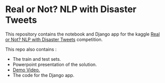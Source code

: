# Real or Not? NLP with Disaster Tweets

This repository contains the notebook and Django app for the kaggle [Real or Not? NLP with Disaster Tweets](https://www.kaggle.com/c/nlp-getting-started) competition.

This repo also contains : 
* The train and test sets.
* Powerpoint presentation of the solution.
* [Demo Video.](https://youtu.be/Ne8dFLUYuCA)
* The code for the Django app.


